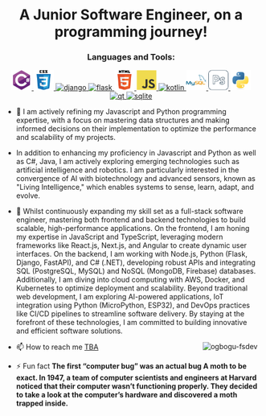 
<h1 align="center">A Junior Software Engineer, on a programming journey!</h1>

<h3 align="center">Languages and Tools:</h3>
<p align="center"> <a href="https://www.w3schools.com/cs/" target="_blank" rel="noreferrer"> <img src="https://raw.githubusercontent.com/devicons/devicon/master/icons/csharp/csharp-original.svg" alt="csharp" width="40" height="40"/> </a> <a href="https://www.w3schools.com/css/" target="_blank" rel="noreferrer"> <img src="https://raw.githubusercontent.com/devicons/devicon/master/icons/css3/css3-original-wordmark.svg" alt="css3" width="40" height="40"/> </a> <a href="https://www.djangoproject.com/" target="_blank" rel="noreferrer"> <img src="https://cdn.worldvectorlogo.com/logos/django.svg" alt="django" width="40" height="40"/> </a> <a href="https://flask.palletsprojects.com/" target="_blank" rel="noreferrer"> <img src="https://encrypted-tbn0.gstatic.com/images?q=tbn:ANd9GcTmodB0KyI7LsMskShiJJO_k_K9x16Ix-BUdA&s" alt="flask" width="40" height="40"/> </a> <a href="https://www.w3.org/html/" target="_blank" rel="noreferrer"> <img src="https://raw.githubusercontent.com/devicons/devicon/master/icons/html5/html5-original-wordmark.svg" alt="html5" width="40" height="40"/> </a> <a href="https://developer.mozilla.org/en-US/docs/Web/JavaScript" target="_blank" rel="noreferrer"> <img src="https://raw.githubusercontent.com/devicons/devicon/master/icons/javascript/javascript-original.svg" alt="javascript" width="40" height="40"/> </a> <a href="https://kotlinlang.org" target="_blank" rel="noreferrer"> <img src="https://www.vectorlogo.zone/logos/kotlinlang/kotlinlang-icon.svg" alt="kotlin" width="40" height="40"/> </a> <a href="https://www.mysql.com/" target="_blank" rel="noreferrer"> <img src="https://raw.githubusercontent.com/devicons/devicon/master/icons/mysql/mysql-original-wordmark.svg" alt="mysql" width="40" height="40"/> </a> <a href="https://www.photoshop.com/en" target="_blank" rel="noreferrer"> <img src="https://raw.githubusercontent.com/devicons/devicon/master/icons/photoshop/photoshop-line.svg" alt="photoshop" width="40" height="40"/> </a> <a href="https://www.python.org" target="_blank" rel="noreferrer"> <img src="https://raw.githubusercontent.com/devicons/devicon/master/icons/python/python-original.svg" alt="python" width="40" height="40"/> </a> <a href="https://www.qt.io/" target="_blank" rel="noreferrer"> <img src="https://upload.wikimedia.org/wikipedia/commons/0/0b/Qt_logo_2016.svg" alt="qt" width="40" height="40"/> </a> <a href="https://www.sqlite.org/" target="_blank" rel="noreferrer"> <img src="https://www.vectorlogo.zone/logos/sqlite/sqlite-icon.svg" alt="sqlite" width="40" height="40"/> </a> </p>


- 🔭 I am actively refining my Javascript and Python programming expertise, with a focus on mastering data structures and making informed decisions on their implementation to optimize the performance and scalability of my projects.

- In addition to enhancing my proficiency in Javascript and Python as well as C#, Java, I am actively exploring emerging technologies such as artificial intelligence and robotics. I am particularly interested in the convergence of AI with biotechnology and advanced sensors, known as "Living Intelligence," which enables systems to sense, learn, adapt, and evolve. 

- 🌱 Whilst continuously expanding my skill set as a full-stack software engineer, mastering both frontend and backend technologies to build scalable, high-performance applications. On the frontend, I am honing my expertise in JavaScript and TypeScript, leveraging modern frameworks like React.js, Next.js, and Angular to create dynamic user interfaces. On the backend, I am working with Node.js, Python (Flask, Django, FastAPI), and C# (.NET), developing robust APIs and integrating SQL (PostgreSQL, MySQL) and NoSQL (MongoDB, Firebase) databases. Additionally, I am diving into cloud computing with AWS, Docker, and Kubernetes to optimize deployment and scalability. Beyond traditional web development, I am exploring AI-powered applications, IoT integration using Python (MicroPython, ESP32), and DevOps practices like CI/CD pipelines to streamline software delivery. By staying at the forefront of these technologies, I am committed to building innovative and efficient software solutions.

<img align="right" src="https://github-readme-stats.vercel.app/api/top-langs?username=ogbogu-fsdev&show_icons=true&locale=en&layout=compact" alt="ogbogu-fsdev" />

- 📫 How to reach me [TBA](TBA)

- ⚡ Fun fact **The first “computer bug” was an actual bug A moth to be exact. In 1947, a team of computer scientists and engineers at Harvard noticed that their computer wasn’t functioning properly. They decided to take a look at the computer’s hardware and discovered a moth trapped inside.**
